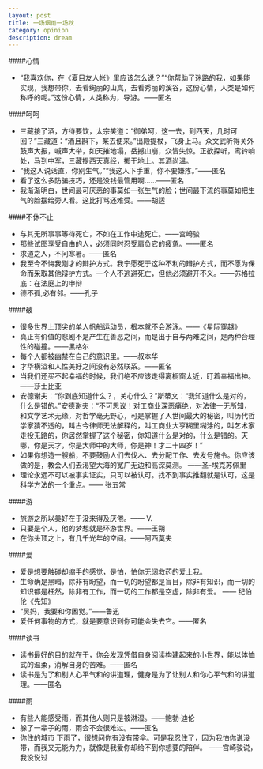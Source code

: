 ```yaml
---
layout: post
title: 一场烟雨一场秋
category: opinion
description: dream
---
```



####心情
* “我喜欢你，在《夏目友人帐》里应该怎么说？”“你帮助了迷路的我，如果能实现，我想带你，去看绚丽的山岚，去看秀丽的溪谷，这份心情，人类是如何称呼的呢。”这份心情，人类称为，导游。——匿名

####呵呵 
* 三藏接了酒，方待要饮，太宗笑道：“御弟呵，这一去，到西天，几时可回？”三藏道：“酒且斟下，某去便来。”出殿提杖，飞身上马。众文武听得关外鼓声大振，喊声大举，如天摧地塌，岳撼山崩，众皆失惊。正欲探听，鸾铃响处，马到中军，三藏提西天真经，掷于地上。其酒尚温。
* “我这人说话直，你别生气。”“我这人下手重，你不要嫌疼。”——匿名
* 看了这么多防骗技巧，还是没钱最管用啊……——匿名
* 我渐渐明白，世间最可厌恶的事莫如一张生气的脸；世间最下流的事莫如把生气的脸摆给旁人看。这比打骂还难受。——胡适

####不休不止
* 与其无所事事等待死亡，不如在工作中途死亡。——宫崎骏
* 那些试图享受自由的人，必须同时忍受肩负它的疲惫。——匿名
* 求道之人，不问寒暑。——匿名
* 我至今不悔我刚才的辩护方式。我宁愿死于这种不利的辩护方式，而不愿为保命而采取其他辩护方式。一个人不逃避死亡，但他必须避开不义。——苏格拉底：在法庭上的申辩
* 德不孤,必有邻。——孔子

####破
* 很多世界上顶尖的单人帆船运动员，根本就不会游泳。——《星际穿越》
* 真正有价值的悲剧不是产生在善恶之间，而是出于自与两难之间，是两种合理性的碰撞。——黑格尔
* 每个人都被幽禁在自己的意识里。——叔本华
* 才华横溢和人性美好之间没有必然联系。——匿名
* 当我们还买不起幸福的时候，我们绝不应该走得离橱窗太近，盯着幸福出神。 ——莎士比亚
* 安德谢夫：“你到底知道什么？，关心什么？”斯蒂文：“我知道什么是对的，什么是错的。”安德谢夫：“不可思议！对工商业深恶痛绝，对法律一无所知，和文学艺术无缘，对哲学毫无野心，可是掌握了人世间最大的秘密，叫历代哲学家猜不透的，叫古今律师无法解释的，叫工商业大亨糊里糊涂的，叫艺术家走投无路的，你居然掌握了这个秘密，你知道什么是对的，什么是错的。天哪，你是天才，你是大师中的大师，你是神！才二十四岁！”
* 如果你想造一艘船，不要鼓励人们去伐木、去分配工作、去发号施令。你应该做的是，教会人们去渴望大海的宽广无边和高深莫测。 ——圣-埃克苏佩里
* 理论永远不可以被事实证实，只可以被认可。找不到事实推翻就是认可，这是科学方法的一个重点。—— 张五常

####游
* 旅游之所以美好在于没来得及厌倦。—— V.
* 只要是个人，他的梦想就是环游世界。——王朔
* 在你头顶之上，有几千光年的空间。——阿西莫夫

####爱
* 爱是想要触碰却缩手的感觉，是怕，怕你无阔救药的爱上我。
* 生命确是黑暗，除非有盼望，而一切的盼望都是盲目，除非有知识，而一切的知识都是枉然，除非有工作，而一切的工作都是空虚，除非有爱。 —— 纪伯伦《先知》
* “吴妈，我要和你困觉。”——鲁迅
* 爱任何事物的方式，就是要意识到你可能会失去它。——匿名

####读书
* 读书最好的目的就在于，你会发现凭借自身阅读构建起来的小世界，能以体恤式的温柔，消解自身的苦难。——匿名
* 读书是为了和别人心平气和的讲道理，健身是为了让别人和你心平气和的讲道理。——匿名
 
####雨
* 有些人能感受雨，而其他人则只是被淋湿。——鲍勃·迪伦
* 躲了一辈子的雨，雨会不会很难过。——匿名
* 你住的城市 下雨了，很想问你有没有带伞。可是我忍住了，因为我怕你说没带，而我又无能为力，就像是我爱你却给不到你想要的陪伴。 ——宫崎骏说，我没说过





